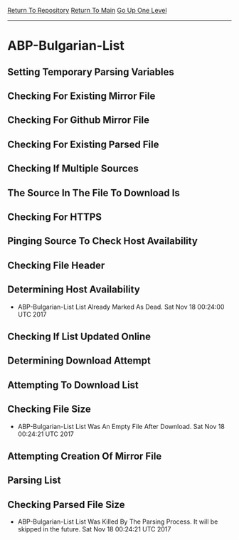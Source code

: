[Return To Repository](https://github.com/deathbybandaid/piholeparser/)
[Return To Main](https://github.com/deathbybandaid/piholeparser/blob/master/RecentRunLogs/Mainlog.md)
[Go Up One Level](https://github.com/deathbybandaid/piholeparser/blob/master/RecentRunLogs/TopLevelScripts/30-Processing-Blacklists.md)
____________________________________
# ABP-Bulgarian-List
## Setting Temporary Parsing Variables
## Checking For Existing Mirror File
## Checking For Github Mirror File
## Checking For Existing Parsed File
## Checking If Multiple Sources
## The Source In The File To Download Is
## Checking For HTTPS
## Pinging Source To Check Host Availability
## Checking File Header
## Determining Host Availability
* ABP-Bulgarian-List List Already Marked As Dead. Sat Nov 18 00:24:00 UTC 2017
## Checking If List Updated Online
## Determining Download Attempt
## Attempting To Download List
## Checking File Size
* ABP-Bulgarian-List List Was An Empty File After Download. Sat Nov 18 00:24:21 UTC 2017
## Attempting Creation Of Mirror File
## Parsing List
## Checking Parsed File Size
* ABP-Bulgarian-List List Was Killed By The Parsing Process. It will be skipped in the future. Sat Nov 18 00:24:21 UTC 2017
